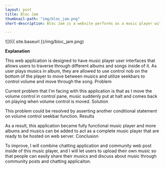 ```yaml
---
layout: post
title: Bloc Jam
thumbnail-path: "img/bloc_jam.png"
short-description: Bloc Jam is a website performs as a music player with various albums contained inside.

---
```

 ![]({{ site.baseurl }}/img/bloc_jam.png)

<b>Explanation </b>

This web application is designed to have music player user interfaces that allows users to traverse through different albums and songs inside of it. As user plays musics in album, they are allowed to use control nob on the bottom of the player to move between musics and utilize seekbars to control volume and move through the song.
Problem

Current problem that I'm facing with this application is that as I move the volume control in control pane, music suddenly put at halt and comes back on playing when volume control is moved.
Solution

This problem could be resolved by asserting another conditional statement on volume control seekbar function.
Results

As a result, this application became fully functional music player and more albums and musics can be added to act as a complete music player that are ready to be hosted on web server.
Conclusion

To improve, I will combine chatting application and community web post inside of this music player, and I will let users to upload their own music so that people can easily share their musics and discuss about music through community posts and chatting applicaiton.

